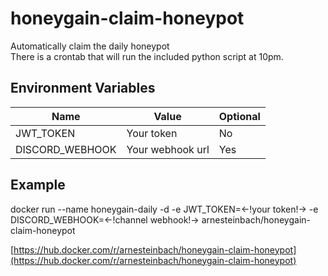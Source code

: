 # honeygain-claim-honeypot
Automatically claim the daily honeypot  
There is a crontab that will run the included python script at 10pm.

## Environment Variables

|Name           |Value           |Optional |
|---------------|----------------|---------|
|JWT_TOKEN      |Your token      |No       |
|DISCORD_WEBHOOK|Your webhook url|Yes      |

## Example
docker run --name honeygain-daily -d  -e JWT_TOKEN=<-!your token!-> -e DISCORD_WEBHOOK=<-!channel webhook!-> arnesteinbach/honeygain-claim-honeypot

[https://hub.docker.com/r/arnesteinbach/honeygain-claim-honeypot](https://hub.docker.com/r/arnesteinbach/honeygain-claim-honeypot)
